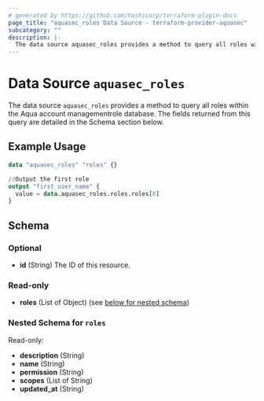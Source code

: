 ```yaml
---
# generated by https://github.com/hashicorp/terraform-plugin-docs
page_title: "aquasec_roles Data Source - terraform-provider-aquasec"
subcategory: ""
description: |-
  The data source aquasec_roles provides a method to query all roles within the Aqua account managementrole database. The fields returned from this query are detailed in the Schema section below.
---
```


# Data Source `aquasec_roles`

The data source `aquasec_roles` provides a method to query all roles within the Aqua account managementrole database. The fields returned from this query are detailed in the Schema section below.

## Example Usage

```terraform
data "aquasec_roles" "roles" {}

//Output the first role
output "first_user_name" {
  value = data.aquasec_roles.roles.roles[0]
}
```

<!-- schema generated by tfplugindocs -->
## Schema

### Optional

- **id** (String) The ID of this resource.

### Read-only

- **roles** (List of Object) (see [below for nested schema](#nestedatt--roles))

<a id="nestedatt--roles"></a>
### Nested Schema for `roles`

Read-only:

- **description** (String)
- **name** (String)
- **permission** (String)
- **scopes** (List of String)
- **updated_at** (String)


